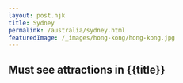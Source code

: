 ```yaml
---
layout: post.njk
title: Sydney
permalink: /australia/sydney.html
featuredImage: /_images/hong-kong/hong-kong.jpg
---
```

## Must see attractions in {{title}}